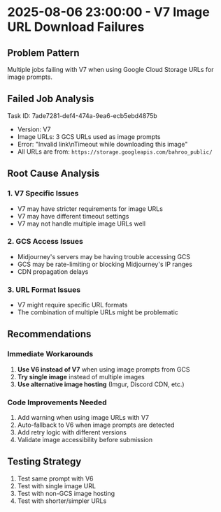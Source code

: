 # 2025-08-06 23:00:00 - V7 Image URL Download Failures

## Problem Pattern
Multiple jobs failing with V7 when using Google Cloud Storage URLs for image prompts.

## Failed Job Analysis
Task ID: 7ade7281-def4-474a-9ea6-ecb5ebd4875b
- Version: V7
- Image URLs: 3 GCS URLs used as image prompts
- Error: "Invalid link\nTimeout while downloading this image"
- All URLs are from: `https://storage.googleapis.com/bahroo_public/`

## Root Cause Analysis

### 1. V7 Specific Issues
- V7 may have stricter requirements for image URLs
- V7 may have different timeout settings
- V7 may not handle multiple image URLs well

### 2. GCS Access Issues
- Midjourney's servers may be having trouble accessing GCS
- GCS may be rate-limiting or blocking Midjourney's IP ranges
- CDN propagation delays

### 3. URL Format Issues
- V7 might require specific URL formats
- The combination of multiple URLs might be problematic

## Recommendations

### Immediate Workarounds
1. **Use V6 instead of V7** when using image prompts from GCS
2. **Try single image** instead of multiple images
3. **Use alternative image hosting** (Imgur, Discord CDN, etc.)

### Code Improvements Needed
1. Add warning when using image URLs with V7
2. Auto-fallback to V6 when image prompts are detected
3. Add retry logic with different versions
4. Validate image accessibility before submission

## Testing Strategy
1. Test same prompt with V6
2. Test with single image URL
3. Test with non-GCS image hosting
4. Test with shorter/simpler URLs
